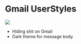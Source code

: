 # Gmail UserStyles

![](https://img.shields.io/badge/version-0.0.1-green.svg)

- Hiding shit on Gmail
- Dark theme for message body

